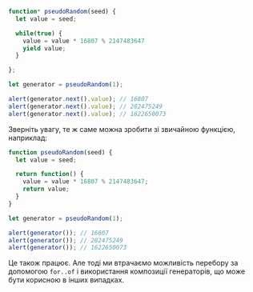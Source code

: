 ```js run demo
function* pseudoRandom(seed) {
  let value = seed;

  while(true) {
    value = value * 16807 % 2147483647
    yield value;
  }

};

let generator = pseudoRandom(1);

alert(generator.next().value); // 16807
alert(generator.next().value); // 282475249
alert(generator.next().value); // 1622650073
```

Зверніть увагу, те ж саме можна зробити зі звичайною функцією, наприклад:

```js run
function pseudoRandom(seed) {
  let value = seed;

  return function() {
    value = value * 16807 % 2147483647;
    return value;
  }
}

let generator = pseudoRandom(1);

alert(generator()); // 16807
alert(generator()); // 282475249
alert(generator()); // 1622650073
```

Це також працює. Але тоді ми втрачаємо можливість перебору за допомогою `for..of` і використання композиції генераторів, що може бути корисною в інших випадках.